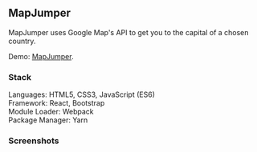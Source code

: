## MapJumper

MapJumper uses Google Map's API to get you to the capital of a chosen country.

Demo: [MapJumper](https://tamaramarr.github.io/MapJumper/).

### Stack

Languages: HTML5, CSS3, JavaScript (ES6)<br />
Framework: React, Bootstrap<br />
Module Loader: Webpack<br />
Package Manager: Yarn<br />

### Screenshots

